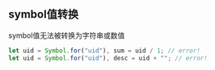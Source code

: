 
## symbol值转换
symbol值无法被转换为字符串或数值

```js
let uid = Symbol.for("uid"), sum = uid / 1; // error!
let uid = Symbol.for("uid"), desc = uid + ""; // error!
```